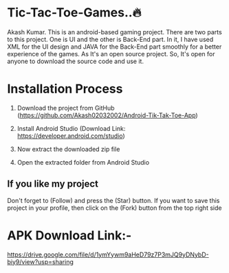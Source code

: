# Tic-Tac-Toe-Games..🔥
Akash Kumar. This is an android-based gaming project. There are two parts to this project. One is UI and the other is Back-End part. In it, I have used XML for the UI design and JAVA for the Back-End part smoothly for a better experience of the games. As It's an open source project. So, It's open for anyone to download the source code and use it. 

# Installation Process
01. Download the project from GitHub (https://github.com/Akash02032002/Android-Tik-Tak-Toe-App)

02. Install Android Studio (Download Link: https://developer.android.com/studio)
  
03. Now extract the downloaded zip file

05. Open the extracted folder from Android Studio


## If you like my project 
Don't forget to (Follow) and press the (Star) button. If you want to save this project in your profile, then click on the (Fork) button from the top right side

# APK Download Link:-

https://drive.google.com/file/d/1ymYywm9aHeD79z7P3mJQ9yDNybD-biy9/view?usp=sharing
 
 
